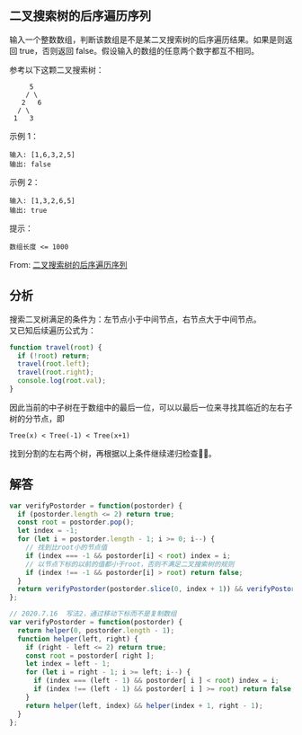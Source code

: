 ## 二叉搜索树的后序遍历序列
输入一个整数数组，判断该数组是不是某二叉搜索树的后序遍历结果。如果是则返回 true，否则返回 false。假设输入的数组的任意两个数字都互不相同。

 

参考以下这颗二叉搜索树：
```
     5
    / \
   2   6
  / \
 1   3
```
示例 1：
```
输入: [1,6,3,2,5]
输出: false
```
示例 2：
```
输入: [1,3,2,6,5]
输出: true
```

提示：
```
数组长度 <= 1000
```

From: [二叉搜索树的后序遍历序列](https://leetcode-cn.com/problems/er-cha-sou-suo-shu-de-hou-xu-bian-li-xu-lie-lcof/)

## 分析
搜索二叉树满足的条件为：左节点小于中间节点，右节点大于中间节点。  
又已知后续遍历公式为：
```javascript
function travel(root) {
  if (!root) return;
  travel(root.left);
  travel(root.right);
  console.log(root.val);
}
```
因此当前的中子树在于数组中的最后一位，可以以最后一位来寻找其临近的左右子树的分节点，即
```
Tree(x) < Tree(-1) < Tree(x+1)
```
找到分割的左右两个树，再根据以上条件继续递归检查。

## 解答
```javascript
var verifyPostorder = function(postorder) {
  if (postorder.length <= 2) return true;
  const root = postorder.pop();
  let index = -1;
  for (let i = postorder.length - 1; i >= 0; i--) {
    // 找到比root小的节点值
    if (index === -1 && postorder[i] < root) index = i;
    // 以节点下标的以前的值都小于root，否则不满足二叉搜索树的规则
    if (index !== -1 && postorder[i] > root) return false;
  }
  return verifyPostorder(postorder.slice(0, index + 1)) && verifyPostorder(postorder.slice(index + 1));
};

// 2020.7.16  写法2，通过移动下标而不是复制数组
var verifyPostorder = function(postorder) {
  return helper(0, postorder.length - 1);
  function helper(left, right) {
    if (right - left <= 2) return true;
    const root = postorder[ right ];
    let index = left - 1;
    for (let i = right - 1; i >= left; i--) {
      if (index === (left - 1) && postorder[ i ] < root) index = i;
      if (index !== (left - 1) && postorder[ i ] >= root) return false;
    }
    return helper(left, index) && helper(index + 1, right - 1);
  }
};
```